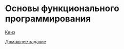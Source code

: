 Основы функционального программирования
===

[Квиз](https://testmoz.com/279671)

[Домашнее задание](https://docs.google.com/document/d/1yMOfKAQZjpmwdVG2kxzRLkWTYcXGLEUv_r_297HBqkw/edit)
